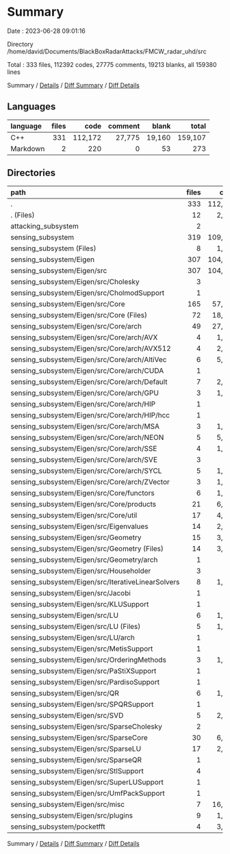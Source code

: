 # Summary

Date : 2023-06-28 09:01:16

Directory /home/david/Documents/BlackBoxRadarAttacks/FMCW_radar_uhd/src

Total : 333 files,  112392 codes, 27775 comments, 19213 blanks, all 159380 lines

Summary / [Details](details.md) / [Diff Summary](diff.md) / [Diff Details](diff-details.md)

## Languages
| language | files | code | comment | blank | total |
| :--- | ---: | ---: | ---: | ---: | ---: |
| C++ | 331 | 112,172 | 27,775 | 19,160 | 159,107 |
| Markdown | 2 | 220 | 0 | 53 | 273 |

## Directories
| path | files | code | comment | blank | total |
| :--- | ---: | ---: | ---: | ---: | ---: |
| . | 333 | 112,392 | 27,775 | 19,213 | 159,380 |
| . (Files) | 12 | 2,360 | 1,149 | 545 | 4,054 |
| attacking_subsystem | 2 | 941 | 400 | 252 | 1,593 |
| sensing_subsystem | 319 | 109,091 | 26,226 | 18,416 | 153,733 |
| sensing_subsystem (Files) | 8 | 1,395 | 661 | 416 | 2,472 |
| sensing_subsystem/Eigen | 307 | 104,218 | 25,456 | 17,642 | 147,316 |
| sensing_subsystem/Eigen/src | 307 | 104,218 | 25,456 | 17,642 | 147,316 |
| sensing_subsystem/Eigen/src/Cholesky | 3 | 813 | 362 | 173 | 1,348 |
| sensing_subsystem/Eigen/src/CholmodSupport | 1 | 410 | 177 | 96 | 683 |
| sensing_subsystem/Eigen/src/Core | 165 | 57,596 | 12,146 | 10,546 | 80,288 |
| sensing_subsystem/Eigen/src/Core (Files) | 72 | 18,184 | 6,174 | 3,794 | 28,152 |
| sensing_subsystem/Eigen/src/Core/arch | 49 | 27,010 | 2,735 | 4,469 | 34,214 |
| sensing_subsystem/Eigen/src/Core/arch/AVX | 4 | 1,811 | 154 | 328 | 2,293 |
| sensing_subsystem/Eigen/src/Core/arch/AVX512 | 4 | 2,605 | 157 | 418 | 3,180 |
| sensing_subsystem/Eigen/src/Core/arch/AltiVec | 6 | 5,831 | 221 | 959 | 7,011 |
| sensing_subsystem/Eigen/src/Core/arch/CUDA | 1 | 202 | 33 | 24 | 259 |
| sensing_subsystem/Eigen/src/Core/arch/Default | 7 | 2,301 | 975 | 418 | 3,694 |
| sensing_subsystem/Eigen/src/Core/arch/GPU | 3 | 1,587 | 49 | 235 | 1,871 |
| sensing_subsystem/Eigen/src/Core/arch/HIP | 1 | 12 | 6 | 6 | 24 |
| sensing_subsystem/Eigen/src/Core/arch/HIP/hcc | 1 | 12 | 6 | 6 | 24 |
| sensing_subsystem/Eigen/src/Core/arch/MSA | 3 | 1,671 | 162 | 438 | 2,271 |
| sensing_subsystem/Eigen/src/Core/arch/NEON | 5 | 5,907 | 283 | 663 | 6,853 |
| sensing_subsystem/Eigen/src/Core/arch/SSE | 4 | 1,703 | 203 | 295 | 2,201 |
| sensing_subsystem/Eigen/src/Core/arch/SVE | 3 | 661 | 52 | 135 | 848 |
| sensing_subsystem/Eigen/src/Core/arch/SYCL | 5 | 1,373 | 338 | 276 | 1,987 |
| sensing_subsystem/Eigen/src/Core/arch/ZVector | 3 | 1,346 | 102 | 274 | 1,722 |
| sensing_subsystem/Eigen/src/Core/functors | 6 | 1,526 | 464 | 245 | 2,235 |
| sensing_subsystem/Eigen/src/Core/products | 21 | 6,021 | 1,063 | 1,011 | 8,095 |
| sensing_subsystem/Eigen/src/Core/util | 17 | 4,855 | 1,710 | 1,027 | 7,592 |
| sensing_subsystem/Eigen/src/Eigenvalues | 14 | 2,830 | 2,176 | 549 | 5,555 |
| sensing_subsystem/Eigen/src/Geometry | 15 | 3,244 | 1,687 | 743 | 5,674 |
| sensing_subsystem/Eigen/src/Geometry (Files) | 14 | 3,120 | 1,667 | 718 | 5,505 |
| sensing_subsystem/Eigen/src/Geometry/arch | 1 | 124 | 20 | 25 | 169 |
| sensing_subsystem/Eigen/src/Householder | 3 | 471 | 280 | 83 | 834 |
| sensing_subsystem/Eigen/src/IterativeLinearSolvers | 8 | 1,387 | 576 | 318 | 2,281 |
| sensing_subsystem/Eigen/src/Jacobi | 1 | 344 | 89 | 51 | 484 |
| sensing_subsystem/Eigen/src/KLUSupport | 1 | 237 | 60 | 62 | 359 |
| sensing_subsystem/Eigen/src/LU | 6 | 1,452 | 725 | 313 | 2,490 |
| sensing_subsystem/Eigen/src/LU (Files) | 5 | 1,221 | 660 | 257 | 2,138 |
| sensing_subsystem/Eigen/src/LU/arch | 1 | 231 | 65 | 56 | 352 |
| sensing_subsystem/Eigen/src/MetisSupport | 1 | 94 | 31 | 13 | 138 |
| sensing_subsystem/Eigen/src/OrderingMethods | 3 | 1,529 | 575 | 350 | 2,454 |
| sensing_subsystem/Eigen/src/PaStiXSupport | 1 | 440 | 151 | 88 | 679 |
| sensing_subsystem/Eigen/src/PardisoSupport | 1 | 354 | 121 | 71 | 546 |
| sensing_subsystem/Eigen/src/QR | 6 | 1,375 | 918 | 334 | 2,627 |
| sensing_subsystem/Eigen/src/SPQRSupport | 1 | 239 | 69 | 28 | 336 |
| sensing_subsystem/Eigen/src/SVD | 5 | 2,106 | 610 | 348 | 3,064 |
| sensing_subsystem/Eigen/src/SparseCholesky | 2 | 593 | 169 | 111 | 873 |
| sensing_subsystem/Eigen/src/SparseCore | 30 | 6,760 | 1,341 | 1,417 | 9,518 |
| sensing_subsystem/Eigen/src/SparseLU | 17 | 2,116 | 1,089 | 432 | 3,637 |
| sensing_subsystem/Eigen/src/SparseQR | 1 | 479 | 195 | 85 | 759 |
| sensing_subsystem/Eigen/src/StlSupport | 4 | 323 | 66 | 52 | 441 |
| sensing_subsystem/Eigen/src/SuperLUSupport | 1 | 750 | 117 | 159 | 1,026 |
| sensing_subsystem/Eigen/src/UmfPackSupport | 1 | 439 | 94 | 110 | 643 |
| sensing_subsystem/Eigen/src/misc | 7 | 16,224 | 103 | 797 | 17,124 |
| sensing_subsystem/Eigen/src/plugins | 9 | 1,613 | 1,529 | 313 | 3,455 |
| sensing_subsystem/pocketfft | 4 | 3,478 | 109 | 358 | 3,945 |

Summary / [Details](details.md) / [Diff Summary](diff.md) / [Diff Details](diff-details.md)